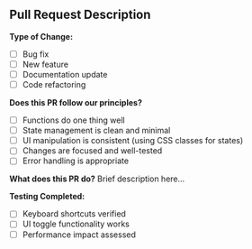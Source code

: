 ## Pull Request Description

**Type of Change:**
- [ ] Bug fix
- [ ] New feature
- [ ] Documentation update
- [ ] Code refactoring

**Does this PR follow our principles?**
- [ ] Functions do one thing well
- [ ] State management is clean and minimal
- [ ] UI manipulation is consistent (using CSS classes for states)
- [ ] Changes are focused and well-tested
- [ ] Error handling is appropriate

**What does this PR do?**
Brief description here...

**Testing Completed:**
- [ ] Keyboard shortcuts verified
- [ ] UI toggle functionality works
- [ ] Performance impact assessed
